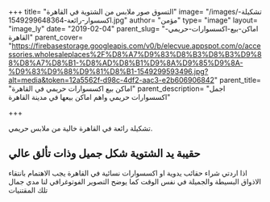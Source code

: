 +++
title= "التسوق صور ملابس من الشتوية في القاهرة"
image= "/images/تشكيلة-اكسسوار-رائعة-1549299648364.jpg"
author= "مؤمن"
type= "image"
layout= "image_ly"
date= "2019-02-04"
parent_slug= "اماكن-بيع-اكسسوارات-حريمي-القاهرة"
parent_cover= "https://firebasestorage.googleapis.com/v0/b/elecvue.appspot.com/o/accessories.wholesaleplaces%2F%D8%A7%D9%83%D8%B3%D8%B3%D9%88%D8%A7%D8%B1-%D8%AD%D8%B1%D9%8A%D9%85%D9%8A-%D9%83%D9%88%D9%81%D8%B1-1549299593496.jpg?alt=media&token=12a5562f-d98c-4df2-aac3-e2b606906842"
parent_title= "اماكن بيع اكسسوارات حريمي في القاهرة"
parent_description= "اجمل اكسسوارات حريمي واهم اماكن بيعها في مدينة القاهرة"

+++

تشكيلة رائعة في القاهرة خالية من ملابس حريمي.
## حقيبة يد الشتوية شكل جميل وذات تألق عالي
اذا اردتي شراء حقائب يدوية او اكسسوارات نسائية في القاهرة يجب الاهتمام بانتقاء الاذواق البسيطة والجميلة في نفس الوقت كما يوضح التصوير الفوتوغرافي لنا مدي جمال تلك المقتنيات